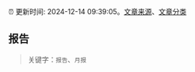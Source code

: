 :alarm_clock: 更新时间: 2024-12-14 09:39:05。[文章来源](/README.md)、[文章分类](/TAGS.md)

## 报告


> 关键字：`报告`、`月报`



